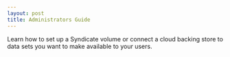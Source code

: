 ```yaml
---
layout: post
title: Administrators Guide
---
```


Learn how to set up a Syndicate volume or connect a cloud backing store to data sets you want to make available to your users.
